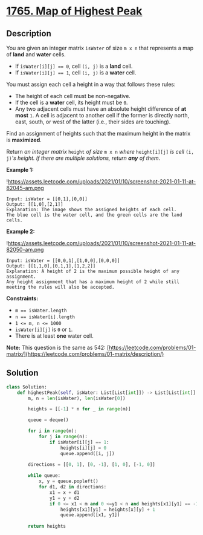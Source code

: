 # [1765. Map of Highest Peak](https://leetcode.com/problems/map-of-highest-peak/description/?envType=daily-question&envId=2025-01-22)

## Description

You are given an integer matrix `isWater` of size `m x n` that represents a map of **land** and **water** cells.

- If `isWater[i][j] == 0`, cell `(i, j)` is a **land** cell.
- If `isWater[i][j] == 1`, cell `(i, j)` is a **water** cell.

You must assign each cell a height in a way that follows these rules:

- The height of each cell must be non-negative.
- If the cell is a **water** cell, its height must be `0`.
- Any two adjacent cells must have an absolute height difference of **at most** `1`. A cell is adjacent to another cell if the former is directly north, east, south, or west of the latter (i.e., their sides are touching).

Find an assignment of heights such that the maximum height in the matrix is **maximized**.

Return *an integer matrix* `height` *of size* `m x n` *where* `height[i][j]` *is cell* `(i, j)`*'s height. If there are multiple solutions, return **any** of them*.

**Example 1:**

!https://assets.leetcode.com/uploads/2021/01/10/screenshot-2021-01-11-at-82045-am.png

```
Input: isWater = [[0,1],[0,0]]
Output: [[1,0],[2,1]]
Explanation: The image shows the assigned heights of each cell.
The blue cell is the water cell, and the green cells are the land cells.

```

**Example 2:**

!https://assets.leetcode.com/uploads/2021/01/10/screenshot-2021-01-11-at-82050-am.png

```
Input: isWater = [[0,0,1],[1,0,0],[0,0,0]]
Output: [[1,1,0],[0,1,1],[1,2,2]]
Explanation: A height of 2 is the maximum possible height of any assignment.
Any height assignment that has a maximum height of 2 while still meeting the rules will also be accepted.

```

**Constraints:**

- `m == isWater.length`
- `n == isWater[i].length`
- `1 <= m, n <= 1000`
- `isWater[i][j]` is `0` or `1`.
- There is at least **one** water cell.

**Note:** This question is the same as 542: [https://leetcode.com/problems/01-matrix/](https://leetcode.com/problems/01-matrix/description/)



## Solution

```python
class Solution:
    def highestPeak(self, isWater: List[List[int]]) -> List[List[int]]:
        m, n = len(isWater), len(isWater[0])

        heights = [[-1] * n for _ in range(m)]

        queue = deque()

        for i in range(m):
            for j in range(n):
                if isWater[i][j] == 1:
                    heights[i][j] = 0
                    queue.append([i, j])
        
        directions = [[0, 1], [0, -1], [1, 0], [-1, 0]]

        while queue:
            x, y = queue.popleft()
            for d1, d2 in directions:
                x1 = x + d1
                y1 = y + d2
                if 0 <= x1 < m and 0 <=y1 < n and heights[x1][y1] == -1:
                    heights[x1][y1] = heights[x][y] + 1
                    queue.append([x1, y1])
            
        return heights
```

